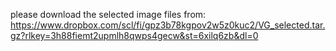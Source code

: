 please download the selected image files from:
https://www.dropbox.com/scl/fi/gpz3b78kgpov2w5z0kuc2/VG_selected.tar.gz?rlkey=3h88fiemt2upmlh8qwps4gecw&st=6xilq6zb&dl=0